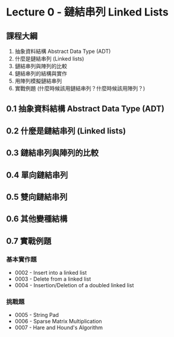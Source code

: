 # Lecture 0 - 鏈結串列 Linked Lists

## 課程大綱

1. 抽象資料結構 Abstract Data Type (ADT)
2. 什麼是鏈結串列 (Linked lists)
3. 鏈結串列與陣列的比較
4. 鏈結串列的結構與實作
5. 用陣列模擬鏈結串列
6. 實戰例題 (什麼時候該用鏈結串列？什麼時候該用陣列？)

## 0.1 抽象資料結構 Abstract Data Type (ADT)

## 0.2 什麼是鏈結串列 (Linked lists)

## 0.3 鏈結串列與陣列的比較

## 0.4 單向鏈結串列

## 0.5 雙向鏈結串列

## 0.6 其他變種結構

## 0.7 實戰例題

### 基本實作題

* 0002 - Insert into a linked list
* 0003 - Delete from a linked list
* 0004 - Insertion/Deletion of a doubled linked list

### 挑戰題

* 0005 - String Pad
* 0006 - Sparse Matrix Multiplication
* 0007 - Hare and Hound's Algorithm